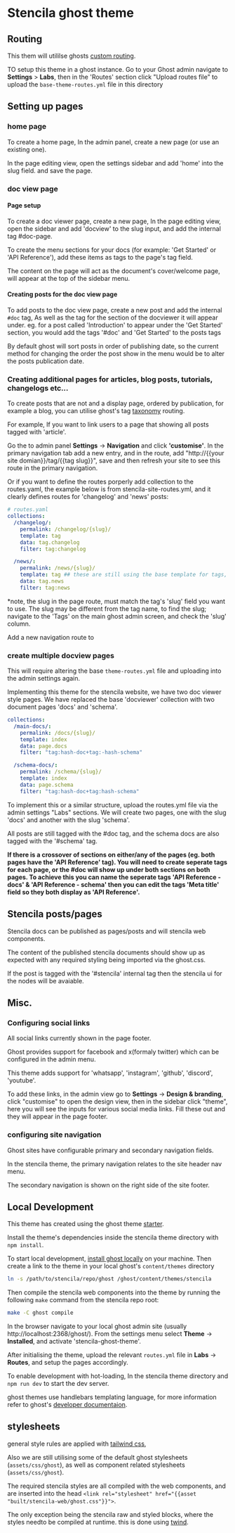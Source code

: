 # Stencila ghost theme

## Routing

This them will utililse ghosts [custom routing](https://ghost.org/docs/themes/routing/).

TO setup this theme in a ghost instance. Go to your Ghost admin navigate to **Settings** > **Labs**, then in the 'Routes' section click "Upload routes file" to upload the `base-theme-routes.yml` file in this directory

## Setting up pages

### home page

To create a home page, In the admin panel, create a new page (or use an existing one).

In the page editing view, open the settings sidebar and add 'home' into the slug field. and save the page.

### doc view page

#### Page setup

To create a doc viewer page, create a new page, In the page editing view, open the sidebar and add 'docview' to the slug input, and add the internal tag #doc-page.

To create the menu sections for your docs (for example: 'Get Started' or 'API Reference'), add these items as tags to the page's tag field.

The content on the page will act as the document's cover/welcome page, will appear at the top of the sidebar menu.

#### Creating posts for the doc view page

To add posts to the doc view page, create a new post and add the internal `#doc` tag, As well as the tag for the section of the docviewer it will appear under. eg. for a post called 'Introduction' to appear under the 'Get Started' section, you would add the tags '#doc' and 'Get Started' to the posts tags

By default ghost will sort posts in order of publishing date, so the current method for changing the order the post show in the menu would be to alter the posts publication date.


### Creating additional pages for articles, blog posts, tutorials, changelogs etc...

To create posts that are not and a display page, ordered by publication, for example a blog, you can utilise ghost's tag [taxonomy](https://ghost.org/docs/themes/routing/#taxonomies) routing.

For example, If you want to link users to a page that showing all posts tagged with 'article'.

Go the to admin panel **Settings** -> **Navigation** and click **'customise'**. In the primary navigation tab add a new entry, and in the route, add "http://{{your site domian}}/tag/{{tag slug}}", save and then refresh your site to see this route in the primary navigation. 

Or if you want to define the routes porperly add collection to the routes.yaml, the example below is from stencila-site-routes.yml, and it clearly defines routes for 'changelog' and 'news' posts:

```yaml
# routes.yaml
collections: 
  /changelog/:
    permalink: /changelog/{slug}/
    template: tag
    data: tag.changelog
    filter: tag:changelog

  /news/:
    permalink: /news/{slug}/
    template: tag ## these are still using the base template for tags, but you can creat and use custom templates
    data: tag.news
    filter: tag:news

```

*note, the slug in the page route, must match the tag's 'slug' field you want to use. The slug may be different from the tag name, to find the slug; navigate to the 'Tags' on the main ghost admin screen, and check the 'slug' column.

Add a new navigation route to 

### create multiple docview pages

This will require altering the base `theme-routes.yml` file and uploading into the admin settings again.

Implementing this theme for the stencila website, we have two doc viewer style pages. We have replaced the base 'docviewer' collection with two document pages 'docs' and 'schema'.

```yml
collections:
  /main-docs/:
    permalink: /docs/{slug}/
    template: index
    data: page.docs
    filter: "tag:hash-doc+tag:-hash-schema"

  /schema-docs/:
    permalink: /schema/{slug}/
    template: index
    data: page.schema
    filter: "tag:hash-doc+tag:hash-schema"
```

To implement this or a similar structure, upload the routes.yml file via the admin settings "Labs" sections. We will create two pages, one with the slug 'docs' and another with the slug 'schema'.

All posts are still tagged with the #doc tag, and the schema docs are also tagged with the '#schema' tag.

__If there is a crossover of sections on either/any of the pages (eg. both pages have the 'API Reference' tag). You will need to create seperate tags for each page, or the #doc will show up under both sections on both pages. To achieve this you can name the seperate tags 'API Reference - docs' & 'API Reference - schema' then you can edit the tags 'Meta title' field so they both display as 'API Reference'.__


## Stencila posts/pages

Stencila docs can be published as pages/posts and will stencila web components.

The content of the published stencila documents should show up as expected with any required styling being imported via the ghost.css.

If the post is tagged with the '#stencila' internal tag then the stencila ui for the nodes will be avaiable.


## Misc.

### Configuring social links

All social links currently shown in the page footer.

Ghost provides support for facebook and x(formaly twitter) which can be configured in the admin menu.

This theme adds support for 
'whatsapp', 'instagram', 'github', 'discord', 'youtube'.

To add these links, in the admin view go to **Settings** -> **Design & branding**, click "customise" to open the design view, then in the sidebar click "theme", here you will see the inputs for various social media links. Fill these out and they will appear in the page footer.

### configuring site navigation


Ghost sites have configurable primary and secondary navigation fields.

In the stencila theme, the primary navigation relates to the site header nav menu.

The secondary navigation is shown on the right side of the site footer.


## Local Development

This theme has created using the ghost theme [starter](https://github.com/TryGhost/Starter).

Install the theme's dependencies inside the stencila theme directory with `npm install`.

To start local development, [install ghost locally](https://ghost.org/docs/ghost-cli/) on your machine.
Then create a link to the theme in your local ghost's `content/themes` directory

```bash
ln -s /path/to/stencila/repo/ghost /ghost/content/themes/stencila
```

Then compile the stencila web components into the theme by running the following `make` command from the stencila repo root:

```bash
make -C ghost compile
```

In the browser navigate to your local ghost admin site (usually http://localhost:2368/ghost/).
From the settings menu select **Theme** -> **Installed**, and activate 'stencila-ghost-theme'.

After initialising the theme, upload the relevant `routes.yml` file in **Labs** -> **Routes**, and setup the pages accordingly.

To enable development with hot-loading, In the stencila theme directory and `npm run dev` to start the dev server.

ghost themes use handlebars templating language, for more information refer to ghost's [developer documentaion](https://ghost.org/docs/themes/).


## stylesheets

general style rules are applied with [tailwind css](https://tailwindcss.com/), 

Also we are still utilising some of the default ghost stylesheets (`assets/css/ghost`), as well as component related stylesheets (`assets/css/ghost`).

The required stencila styles are all compiled with the web components, and are inserted into the head `<link rel="stylesheet" href="{{asset "built/stencila-web/ghost.css"}}">`.

The only exception being the stencila raw and styled blocks, where the styles needto be compiled at runtime. this is done using [twind](https://twind.dev/).